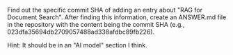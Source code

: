 Find out the specific commit SHA of adding an entry about "RAG for Document Search". After finding this information, create an ANSWER.md file in the repository with the content being the commit SHA (e.g., 023dfa35694db2709057488ad338afdbc89fb226).

Hint: It should be in an "AI model" section I think.